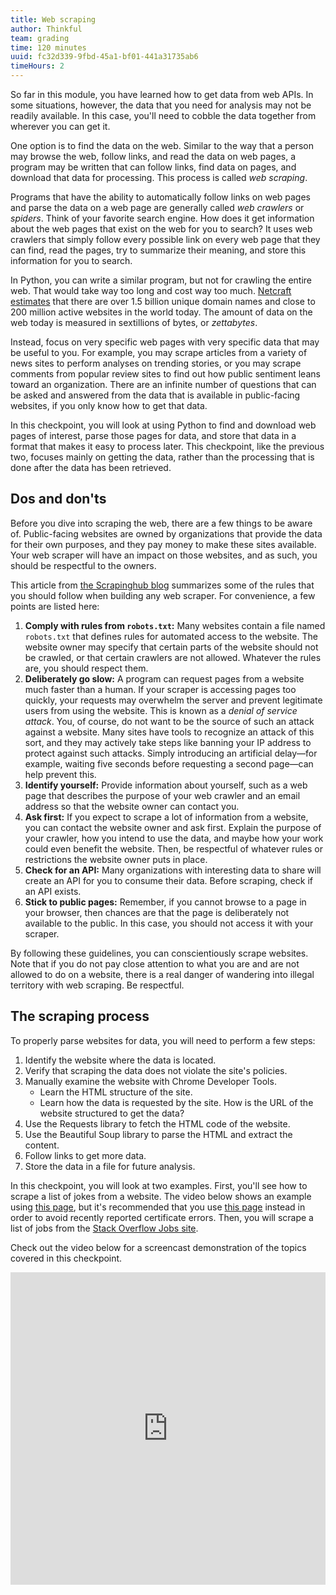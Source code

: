 ```yaml
---
title: Web scraping
author: Thinkful
team: grading
time: 120 minutes
uuid: fc32d339-9fbd-45a1-bf01-441a31735ab6
timeHours: 2
---
```


So far in this module, you have learned how to get data from web APIs. In some situations, however, the data that you need for analysis may not be readily available. In this case, you'll need to cobble the data together from wherever you can get it. 

One option is to find the data on the web. Similar to the way that a person may browse the web, follow links, and read the data on web pages, a program may be written that can follow links, find data on pages, and download that data for processing. This process is called *web scraping*.

Programs that have the ability to automatically follow links on web pages and parse the data on a web page are generally called *web crawlers* or *spiders*. Think of your favorite search engine. How does it get information about the web pages that exist on the web for you to search? It uses web crawlers that simply follow every possible link on every web page that they can find, read the pages, try to summarize their meaning, and store this information for you to search.

In Python, you can write a similar program, but not for crawling the entire web. That would take way too long and cost way too much. [Netcraft estimates](https://news.netcraft.com/archives/2019/01/24/january-2019-web-server-survey.html) that there are over 1.5 billion unique domain names and close to 200 million active websites in the world today. The amount of data on the web today is measured in sextillions of bytes, or *zettabytes*.

Instead, focus on very specific web pages with very specific data that may be useful to you. For example, you may scrape articles from a variety of news sites to perform analyses on trending stories, or you may scrape comments from popular review sites to find out how public sentiment leans toward an organization. There are an infinite number of questions that can be asked and answered from the data that is available in public-facing websites, if you only know how to get that data.

In this checkpoint, you will look at using Python to find and download web pages of interest, parse those pages for data, and store that data in a format that makes it easy to process later. This checkpoint, like the previous two, focuses mainly on getting the data, rather than the processing that is done after the data has been retrieved.

## Dos and don'ts

Before you dive into scraping the web, there are a few things to be aware of. Public-facing websites are owned by organizations that provide the data for their own purposes, and they pay money to make these sites available. Your web scraper will have an impact on those websites, and as such, you should be respectful to the owners.

This article from [the Scrapinghub blog](https://blog.scrapinghub.com/2016/08/25/how-to-crawl-the-web-politely-with-scrapy) summarizes some of the rules that you should follow when building any web scraper. For convenience, a few points are listed here:


1. **Comply with rules from `robots.txt`:** Many websites contain a file named `robots.txt` that defines rules for automated access to the website. The website owner may specify that certain parts of the website should not be crawled, or that certain crawlers are not allowed. Whatever the rules are, you should respect them.
2. **Deliberately go slow:** A program can request pages from a website much faster than a human. If your scraper is accessing pages too quickly, your requests may overwhelm the server and prevent legitimate users from using the website. This is known as a *denial of service attack*. You, of course, do not want to be the source of such an attack against a website. Many sites have tools to recognize an attack of this sort, and they may actively take steps like banning your IP address to protect against such attacks. Simply introducing an artificial delay—for example,  waiting five seconds before requesting a second page—can help prevent this.
3. **Identify yourself:** Provide information about yourself, such as a web page that describes the purpose of your web crawler and an email address so that the website owner can contact you.
4. **Ask first:** If you expect to scrape a lot of information from a website, you can contact the website owner and ask first. Explain the purpose of your crawler, how you intend to use the data, and maybe how your work could even benefit the website. Then, be respectful of whatever rules or restrictions the website owner puts in place.
5. **Check for an API:** Many organizations with interesting data to share will create an API for you to consume their data. Before scraping, check if an API exists.
6. **Stick to public pages:** Remember, if you cannot browse to a page in your browser, then chances are that the page is deliberately not available to the public. In this case, you should not access it with your scraper.

By following these guidelines, you can conscientiously scrape websites. Note that if you do not pay close attention to what you are and are not allowed to do on a website, there is a real danger of wandering into illegal territory with web scraping. Be respectful.


## The scraping process

To properly parse websites for data, you will need to perform a few steps:

1. Identify the website where the data is located.
2. Verify that scraping the data does not violate the site's policies.
3. Manually examine the website with Chrome Developer Tools.
    - Learn the HTML structure of the site.
    - Learn how the data is requested by the site. How is the URL of the website structured to get the data?
4. Use the Requests library to fetch the HTML code of the website.
5. Use the Beautiful Soup library to parse the HTML and extract the content.
6. Follow links to get more data.
7. Store the data in a file for future analysis.

In this checkpoint, you will look at two examples. First, you'll see how to scrape a list of jokes from a website. The video below shows an example using [this page](http://pun.me/pages/funny-jokes.php), but it's recommended that you use [this page](https://www.ducksters.com/jokes/knockknock.php) instead in order to avoid recently reported certificate errors. Then, you will scrape a list of jobs from the [Stack Overflow Jobs site](https://stackoverflow.com/jobs).

<jupyter notebook-name="python-scraping" course-code="DSBC"></jupyter>

Check out the video below for a screencast demonstration of the topics covered in this checkpoint.

<iframe id="kaltura_player_1590583365" src="https://cdnapisec.kaltura.com/p/2315191/sp/231519100/embedIframeJs/uiconf_id/45331192/partner_id/2315191?iframeembed=true&playerId=kaltura_player_1590583365&entry_id=1_e2hp0wnb" width="100%" height="500" allowfullscreen webkitallowfullscreen mozAllowFullScreen allow="autoplay *; fullscreen *; encrypted-media *" frameborder="0"></iframe>


